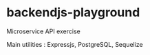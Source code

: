 # backendjs-playground

Microservice API exercise

Main utilities : Expressjs, PostgreSQL, Sequelize
